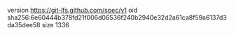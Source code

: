 version https://git-lfs.github.com/spec/v1
oid sha256:6e60444b378fd21f006d06536f240b2940e32d2a61ca8f59a6137d3da35dee58
size 1336
